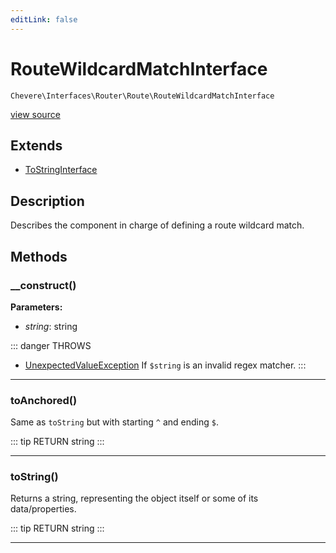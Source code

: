 ```yaml
---
editLink: false
---
```


# RouteWildcardMatchInterface

`Chevere\Interfaces\Router\Route\RouteWildcardMatchInterface`

[view source](https://github.com/chevere/chevere/blob/master/src/Chevere/Interfaces/Router/Route/RouteWildcardMatchInterface.php)

## Extends

- [ToStringInterface](../../Common/ToStringInterface.md)

## Description

Describes the component in charge of defining a route wildcard match.

## Methods

### __construct()

**Parameters:**

- *string*: string

::: danger THROWS
- [UnexpectedValueException](../../../Exceptions/Core/UnexpectedValueException.md) If `$string` is an invalid regex matcher.
:::

---

### toAnchored()

Same as `toString` but with starting `^` and ending `$`.

::: tip RETURN
string
:::

---

### toString()

Returns a string, representing the object itself or some of its data/properties.

::: tip RETURN
string
:::

---

